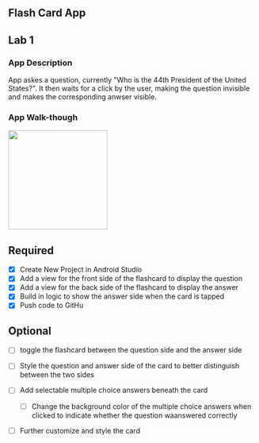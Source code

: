 ## Flash Card App

## Lab 1

### App Description
App askes a question, currently "Who is the 44th President of the United States?". It then waits for a click by the user, making the question invisible and makes the corresponding anwser visible.

### App Walk-though
<img src="https://i.imgur.com/MUpHY8G.gif" width=200><br>

## Required
- [x] Create New Project in Android Studio
- [x] Add a view for the front side of the flashcard to display the question
- [x] Add a view for the back side of the flashcard to display the answer
- [x] Build in logic to show the answer side when the card is tapped
- [x] Push code to GitHu
## Optional
- [ ] toggle the flashcard between the question side and the answer side
- [ ] Style the question and answer side of the card to better distinguish between the two sides
- [ ] Add selectable multiple choice answers beneath the card
   - [ ] Change the background color of the multiple choice answers when clicked to indicate whether the question waanswered correctly
- [ ] Further customize and style the card

